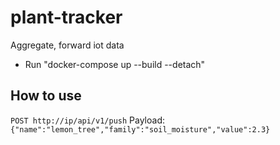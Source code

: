 # plant-tracker
Aggregate, forward iot data

- Run "docker-compose up --build --detach"

## How to use
`POST http://ip/api/v1/push`
Payload: `{"name":"lemon_tree","family":"soil_moisture","value":2.3}`
